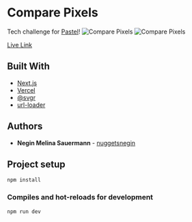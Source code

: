 # Compare Pixels
Tech challenge for [Pastel](https://usepastel.com/)!
![Compare Pixels](https://i.imgur.com/1mreTg5.png)
![Compare Pixels](https://i.imgur.com/32TYWMX.png)

[Live Link](https://compare-pixels.vercel.app/)

## Built With

* [Next.js](https://nextjs.org/)
* [Vercel](https://vercel.com/)
* [@svgr](https://www.npmjs.com/package/@svgr/webpack)
* [url-loader](https://github.com/webpack-contrib/url-loader)

## Authors

* **Negin Melina Sauermann** - [nuggetsnegin](https://github.com/nuggetsnegin)

## Project setup
```
npm install
```

### Compiles and hot-reloads for development
```
npm run dev
```
